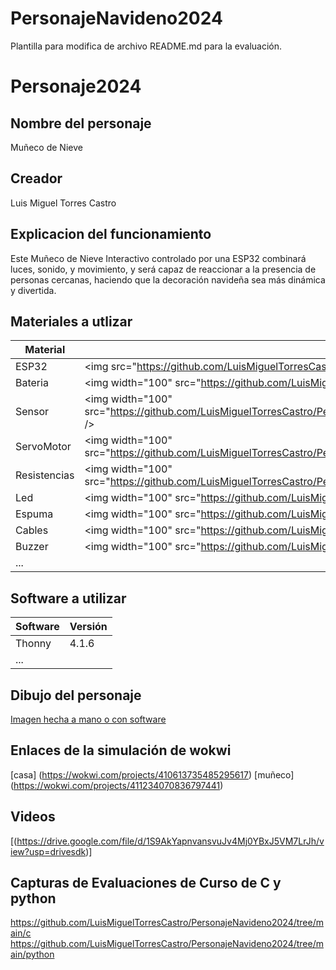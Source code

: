 # PersonajeNavideno2024
Plantilla para modifica  de archivo README.md para la evaluación.

# Personaje2024
## Nombre del personaje
Muñeco de Nieve
## Creador
Luis Miguel Torres Castro
## Explicacion del funcionamiento
Este Muñeco de Nieve Interactivo controlado por una ESP32 combinará luces, sonido, y movimiento, y será capaz de reaccionar a la presencia de personas cercanas, haciendo que la decoración navideña sea más dinámica y divertida.

## Materiales a utlizar
|Material|Imagen|Cantidad|Costo|
|--|--|--|--|
|ESP32|<img src="https://github.com/LuisMiguelTorresCastro/PersonajeNavideno2024/blob/main/esp32.png&quot; width="100"/>|1|120.00|
|Bateria|<img width="100" src="https://github.com/LuisMiguelTorresCastro/PersonajeNavideno2024/blob/main/bateria.png&quot; />|1|120.00|
|Sensor|<img width="100" src="https://github.com/LuisMiguelTorresCastro/PersonajeNavideno2024/blob/main/sensor%20de%20movimiento.png&quot; />|1|70.00|
|ServoMotor|<img width="100" src="https://github.com/LuisMiguelTorresCastro/PersonajeNavideno2024/blob/main/servo%20motor.png&quot; />|1|80.00|
|Resistencias|<img width="100" src="https://github.com/LuisMiguelTorresCastro/PersonajeNavideno2024/blob/main/resistencias.png&quot; />|1|30.00|
|Led|<img width="100" src="https://github.com/LuisMiguelTorresCastro/PersonajeNavideno2024/blob/main/led.png&quot; />|1|30.00|
|Espuma|<img width="100" src="https://github.com/LuisMiguelTorresCastro/PersonajeNavideno2024/blob/main/espuma.png&quot; />|1|40.00|
|Cables|<img width="100" src="https://github.com/LuisMiguelTorresCastro/PersonajeNavideno2024/blob/main/cables.png&quot; />|1|30.00|
|Buzzer|<img width="100" src="https://github.com/LuisMiguelTorresCastro/PersonajeNavideno2024/blob/main/buzzer.png&quot; />|1|45.00|
|...||||

## Software a utilizar
|Software|Versión|
|--|--|
|Thonny|4.1.6|
|...||

## Dibujo del personaje
[Imagen hecha a mano o con software](https://github.com/LuisMiguelTorresCastro/PersonajeNavideno2024/blob/main/Mu%C3%B1eco%20navide%C3%B1o.png)

## Enlaces de la simulación de wokwi
[casa]
(https://wokwi.com/projects/410613735485295617)
[muñeco]
(https://wokwi.com/projects/411234070836797441)
## Videos
[(https://drive.google.com/file/d/1S9AkYapnvansvuJv4Mj0YBxJ5VM7LrJh/view?usp=drivesdk)]

## Capturas de Evaluaciones de Curso de C y python
https://github.com/LuisMiguelTorresCastro/PersonajeNavideno2024/tree/main/c
https://github.com/LuisMiguelTorresCastro/PersonajeNavideno2024/tree/main/python
